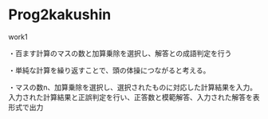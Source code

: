# Prog2kakushin
work1

・百ます計算のマスの数と加算乗除を選択し、解答との成語判定を行う

・単純な計算を繰り返すことで、頭の体操につながると考える。

・マスの数n、加算乗除を選択し、選択されたものに対応した計算結果を入力。入力された計算結果と正誤判定を行い、正答数と模範解答、入力された解答を表形式で出力
